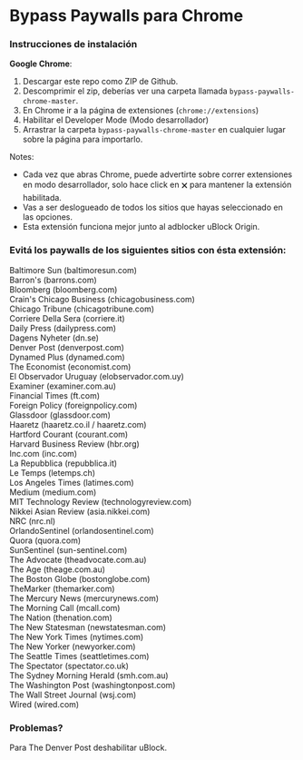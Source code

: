 # Bypass Paywalls para Chrome
### Instrucciones de instalación

**Google Chrome**:
1. Descargar este repo como ZIP de Github.
1. Descomprimir el zip, deberías ver una carpeta llamada `bypass-paywalls-chrome-master`.
1. En Chrome ir a la página de extensiones (`chrome://extensions`)
1. Habilitar el Developer Mode (Modo desarrollador)
1. Arrastrar la carpeta `bypass-paywalls-chrome-master` en cualquier lugar sobre la página para importarlo.

Notes:
* Cada vez que abras Chrome, puede advertirte sobre correr extensiones en modo desarrollador, solo hace click en 🗙 para mantener la extensión habilitada.
* Vas a ser deslogueado de todos los sitios que hayas seleccionado en las opciones.
* Esta extensión funciona mejor junto al adblocker uBlock Origin.

### Evitá los paywalls de los siguientes sitios con ésta extensión:

Baltimore Sun (baltimoresun.com)\
Barron's (barrons.com)\
Bloomberg (bloomberg.com)\
Crain's Chicago Business (chicagobusiness.com)\
Chicago Tribune (chicagotribune.com)\
Corriere Della Sera (corriere.it)\
Daily Press (dailypress.com)\
Dagens Nyheter (dn.se)\
Denver Post (denverpost.com)\
Dynamed Plus (dynamed.com)\
The Economist (economist.com)\
El Observador Uruguay (elobservador.com.uy)\
Examiner (examiner.com.au)\
Financial Times (ft.com)\
Foreign Policy (foreignpolicy.com)\
Glassdoor (glassdoor.com)\
Haaretz (haaretz.co.il / haaretz.com)\
Hartford Courant (courant.com)\
Harvard Business Review (hbr.org)\
Inc.com (inc.com)\
La Repubblica (repubblica.it)\
Le Temps (letemps.ch)\
Los Angeles Times (latimes.com)\
Medium (medium.com)\
MIT Technology Review (technologyreview.com)\
Nikkei Asian Review (asia.nikkei.com)\
NRC (nrc.nl)\
OrlandoSentinel (orlandosentinel.com)\
Quora (quora.com)\
SunSentinel (sun-sentinel.com)\
The Advocate (theadvocate.com.au)\
The Age (theage.com.au)\
The Boston Globe (bostonglobe.com)\
TheMarker (themarker.com)\
The Mercury News (mercurynews.com)\
The Morning Call (mcall.com)\
The Nation (thenation.com)\
The New Statesman (newstatesman.com)\
The New York Times (nytimes.com)\
The New Yorker (newyorker.com)\
The Seattle Times (seattletimes.com)\
The Spectator (spectator.co.uk)\
The Sydney Morning Herald (smh.com.au)\
The Washington Post (washingtonpost.com)\
The Wall Street Journal (wsj.com)\
Wired (wired.com)

### Problemas?
Para The Denver Post deshabilitar uBlock.
